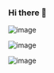 ### Hi there 👋

<!--
**sashaphmn/sashaphmn** is a ✨ _special_ ✨ repository because its `README.md` (this file) appears on your GitHub profile.

Here are some ideas to get you started:

- 🔭 I’m currently working on ...
- 🌱 I’m currently learning ...
- 👯 I’m looking to collaborate on ...
- 🤔 I’m looking for help with ...
- 💬 Ask me about ...
- 📫 How to reach me: ...
- 😄 Pronouns: ...
- ⚡ Fun fact: ...
-->

![image](https://user-images.githubusercontent.com/122053040/211005310-c04c3ca6-b635-4d0e-bcc2-8b3a06abbc55.png)

![image](https://user-images.githubusercontent.com/122053040/211006120-519221a1-6fcc-47e7-8b57-1a19ddc6be26.png)

![image](https://user-images.githubusercontent.com/122053040/211311359-d99834b4-0862-4fbb-8536-e839bde46a66.png)


